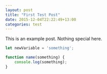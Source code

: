 ```yaml
---
layout: post
title: "First Test Post"
date: 2015-12-04T22:22:49+13:00
categories: test
---
```


This is an example post. Nothing special here.


```javascript
let newVariable = 'something';

function name(something) {
	console.log(something);
}
```
